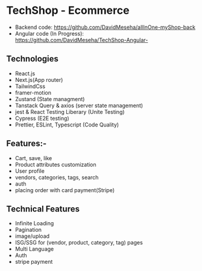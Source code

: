 # TechShop - Ecommerce

- Backend code: https://github.com/DavidMeseha/allInOne-myShop-back
- Angular code (In Progress): https://github.com/DavidMeseha/TechShop-Angular-

## Technologies

- React.js
- Next.js(App router)
- TailwindCss
- framer-motion
- Zustand (State managment)
- Tanstack Query & axios (server state management)
- jest & React Testing Liberary (Unite Testing)
- Cypress (E2E testing)
- Prettier, ESLint, Typescript (Code Quality)

## Features:-

- Cart, save, like
- Product attributes customization
- User profile
- vendors, categories, tags, search
- auth
- placing order with card payment(Stripe)

## Technical Features

- Infinite Loading
- Pagination
- image/upload
- ISG/SSG for (vendor, product, category, tag) pages
- Multi Language
- Auth
- stripe payment
